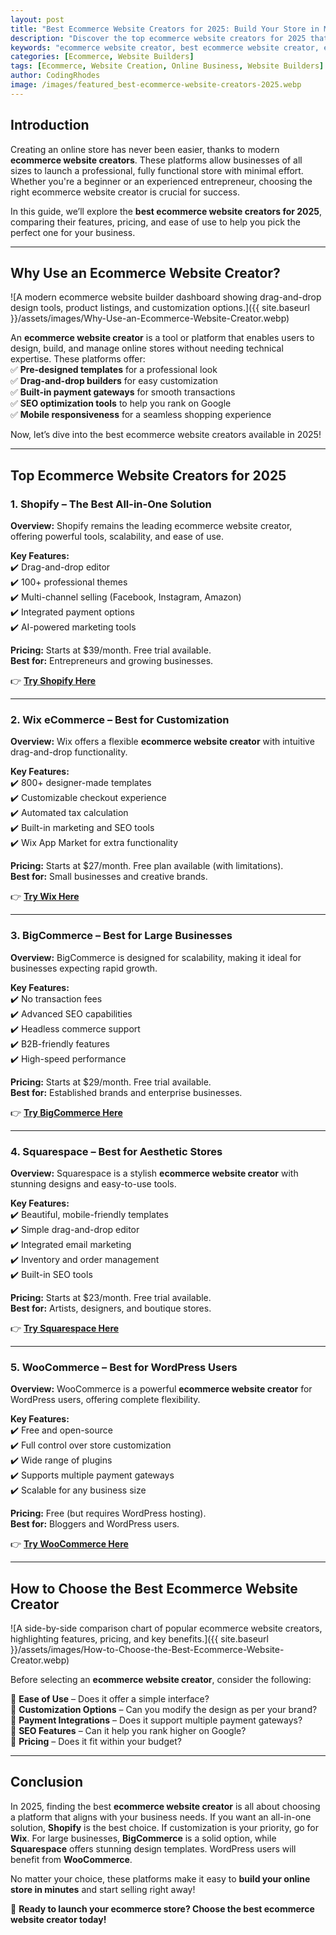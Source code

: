 ```yaml
---
layout: post
title: "Best Ecommerce Website Creators for 2025: Build Your Store in Minutes"
description: "Discover the top ecommerce website creators for 2025 that help you build an online store quickly and efficiently. Compare features, pricing, and benefits to choose the best platform for your business."
keywords: "ecommerce website creator, best ecommerce website creator, ecommerce website builder, online store builder, ecommerce platform 2025"
categories: [Ecommerce, Website Builders]
tags: [Ecommerce, Website Creation, Online Business, Website Builders]
author: CodingRhodes
image: /images/featured_best-ecommerce-website-creators-2025.webp
---
```


## Introduction

Creating an online store has never been easier, thanks to modern **ecommerce website creators**. These platforms allow businesses of all sizes to launch a professional, fully functional store with minimal effort. Whether you're a beginner or an experienced entrepreneur, choosing the right ecommerce website creator is crucial for success.

In this guide, we’ll explore the **best ecommerce website creators for 2025**, comparing their features, pricing, and ease of use to help you pick the perfect one for your business.

---

## Why Use an Ecommerce Website Creator?

![A modern ecommerce website builder dashboard showing drag-and-drop design tools, product listings, and customization options.]({{ site.baseurl }}/assets/images/Why-Use-an-Ecommerce-Website-Creator.webp)

An **ecommerce website creator** is a tool or platform that enables users to design, build, and manage online stores without needing technical expertise. These platforms offer:  
✅ **Pre-designed templates** for a professional look  
✅ **Drag-and-drop builders** for easy customization  
✅ **Built-in payment gateways** for smooth transactions  
✅ **SEO optimization tools** to help you rank on Google  
✅ **Mobile responsiveness** for a seamless shopping experience  

Now, let’s dive into the best ecommerce website creators available in 2025!

---

## Top Ecommerce Website Creators for 2025

### 1. **Shopify** – The Best All-in-One Solution

**Overview:** Shopify remains the leading ecommerce website creator, offering powerful tools, scalability, and ease of use.

**Key Features:**  
✔️ Drag-and-drop editor  
✔️ 100+ professional themes  
✔️ Multi-channel selling (Facebook, Instagram, Amazon)  
✔️ Integrated payment options  
✔️ AI-powered marketing tools  

**Pricing:** Starts at $39/month. Free trial available.  
**Best for:** Entrepreneurs and growing businesses.  

👉 **[Try Shopify Here](https://shopify.pxf.io/POrzKR)**

---

### 2. **Wix eCommerce** – Best for Customization

**Overview:** Wix offers a flexible **ecommerce website creator** with intuitive drag-and-drop functionality.

**Key Features:**  
✔️ 800+ designer-made templates  
✔️ Customizable checkout experience  
✔️ Automated tax calculation  
✔️ Built-in marketing and SEO tools  
✔️ Wix App Market for extra functionality  

**Pricing:** Starts at $27/month. Free plan available (with limitations).  
**Best for:** Small businesses and creative brands.  

👉 **[Try Wix Here](https://www.wix.com/ecommerce/website)**

---

### 3. **BigCommerce** – Best for Large Businesses

**Overview:** BigCommerce is designed for scalability, making it ideal for businesses expecting rapid growth.

**Key Features:**  
✔️ No transaction fees  
✔️ Advanced SEO capabilities  
✔️ Headless commerce support  
✔️ B2B-friendly features  
✔️ High-speed performance  

**Pricing:** Starts at $29/month. Free trial available.  
**Best for:** Established brands and enterprise businesses.  

👉 **[Try BigCommerce Here](https://www.bigcommerce.com/)**

---

### 4. **Squarespace** – Best for Aesthetic Stores

**Overview:** Squarespace is a stylish **ecommerce website creator** with stunning designs and easy-to-use tools.

**Key Features:**  
✔️ Beautiful, mobile-friendly templates  
✔️ Simple drag-and-drop editor  
✔️ Integrated email marketing  
✔️ Inventory and order management  
✔️ Built-in SEO tools  

**Pricing:** Starts at $23/month. Free trial available.  
**Best for:** Artists, designers, and boutique stores.  

👉 **[Try Squarespace Here](https://www.squarespace.com/ecommerce)**

---

### 5. **WooCommerce** – Best for WordPress Users

**Overview:** WooCommerce is a powerful **ecommerce website creator** for WordPress users, offering complete flexibility.

**Key Features:**  
✔️ Free and open-source  
✔️ Full control over store customization  
✔️ Wide range of plugins  
✔️ Supports multiple payment gateways  
✔️ Scalable for any business size  

**Pricing:** Free (but requires WordPress hosting).  
**Best for:** Bloggers and WordPress users.  

👉 **[Try WooCommerce Here](https://woocommerce.com/)**

---

## How to Choose the Best Ecommerce Website Creator

![A side-by-side comparison chart of popular ecommerce website creators, highlighting features, pricing, and key benefits.]({{ site.baseurl }}/assets/images/How-to-Choose-the-Best-Ecommerce-Website-Creator.webp)

Before selecting an **ecommerce website creator**, consider the following:

🔹 **Ease of Use** – Does it offer a simple interface?  
🔹 **Customization Options** – Can you modify the design as per your brand?  
🔹 **Payment Integrations** – Does it support multiple payment gateways?  
🔹 **SEO Features** – Can it help you rank higher on Google?  
🔹 **Pricing** – Does it fit within your budget?  

---

## Conclusion

In 2025, finding the best **ecommerce website creator** is all about choosing a platform that aligns with your business needs. If you want an all-in-one solution, **Shopify** is the best choice. If customization is your priority, go for **Wix**. For large businesses, **BigCommerce** is a solid option, while **Squarespace** offers stunning design templates. WordPress users will benefit from **WooCommerce**.

No matter your choice, these platforms make it easy to **build your online store in minutes** and start selling right away!

🚀 **Ready to launch your ecommerce store? Choose the best ecommerce website creator today!**

